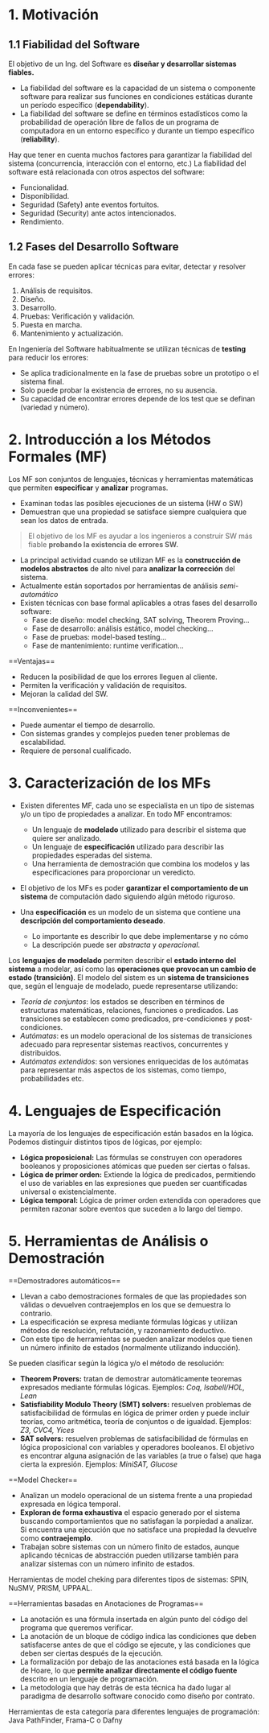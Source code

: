 # 1. Motivación
## 1.1 Fiabilidad del Software
El objetivo de un Ing. del Software es **diseñar y desarrollar sistemas fiables.** 
- La fiabilidad del software es la capacidad de un sistema o componente software para realizar sus funciones en condiciones estáticas durante un período específico (**dependability**).
- La fiabilidad del software se define en términos estadísticos como la probabilidad de operación libre de fallos de un programa de computadora en un entorno específico y durante un tiempo específico (**reliability**).

Hay que tener en cuenta muchos factores para garantizar la fiabilidad del sistema (concurrencia, interacción con el entorno, etc.) La fiabilidad del software está relacionada con otros aspectos del software: 
- Funcionalidad.
- Disponibilidad.
- Seguridad (Safety) ante eventos fortuitos.
- Seguridad (Security) ante actos intencionados.
- Rendimiento.

## 1.2 Fases del Desarrollo Software
En cada fase se pueden aplicar técnicas para evitar, detectar y resolver errores:
1. Análisis de requisitos.
2. Diseño.
3. Desarrollo.
4. Pruebas: Verificación y validación.
5. Puesta en marcha.
6. Mantenimiento y actualización.

En Ingeniería del Software habitualmente se utilizan técnicas de **testing** para reducir los errores:
- Se aplica tradicionalmente en la fase de pruebas sobre un prototipo o el sistema final.
- Solo puede probar la existencia de errores, no su ausencia.
- Su capacidad de encontrar errores depende de los test que se definan (variedad y número).

# 2. Introducción a los Métodos Formales (MF)
Los MF son conjuntos de lenguajes, técnicas y herramientas matemáticas que permiten **especificar** y **analizar** programas.
- Examinan todas las posibles ejecuciones de un sistema (HW o SW)
- Demuestran que una propiedad se satisface siempre cualquiera que sean los datos de entrada.

> El objetivo de los MF es ayudar a los ingenieros a construir SW más fiable **probando la existencia de errores SW.**

- La principal actividad cuando se utilizan MF es la **construcción de modelos abstractos** de alto nivel para **analizar la corrección** del sistema.
- Actualmente están soportados por herramientas de análisis *semi-automático*
- Existen técnicas con base formal aplicables a otras fases del desarrollo software:
	- Fase de diseño: model checking, SAT solving, Theorem Proving...
	- Fase de desarrollo: análisis estático, model checking...
	- Fase de pruebas: model-based testing...
	- Fase de mantenimiento: runtime verification...

==Ventajas==
- Reducen la posibilidad de que los errores lleguen al cliente.
- Permiten la verificación y validación de requisitos.
- Mejoran la calidad del SW.

==Inconvenientes==
- Puede aumentar el tiempo de desarrollo.
- Con sistemas grandes y complejos pueden tener problemas de escalabilidad.
- Requiere de personal cualificado.

# 3. Caracterización de los MFs
- Existen diferentes MF, cada uno se especialista en un tipo de sistemas y/o un tipo de propiedades a analizar. En todo MF encontramos:
	- Un lenguaje de **modelado** utilizado para describir el sistema que quiere ser analizado.
	- Un lenguaje de **especificación** utilizado para describir las propiedades esperadas del sistema.
	- Una herramienta de demostración que combina los modelos y las especificaciones para proporcionar un veredicto.

- El objetivo de los MFs es poder **garantizar el comportamiento de un sistema** de computación dado siguiendo algún método riguroso.
- Una **especificación** es un modelo de un sistema que contiene una **descripción del comportamiento deseado**.
	- Lo importante es describir lo que debe implementarse y no cómo
	- La descripción puede ser *abstracta* y *operacional*.

Los **lenguajes de modelado** permiten describir el **estado interno del sistema** a modelar, así como las **operaciones que provocan un cambio de estado (transición)**.
El modelo del sistem es un **sistema de transiciones** que, según el lenguaje de modelado, puede representarse utilizando:
- *Teoría de conjuntos*: los estados se describen en términos de estructuras matemáticas, relaciones, funciones o predicados. Las transiciones se establecen como predicados, pre-condiciones y post-condiciones.
- *Autómatas*: es un modelo operacional de los sistemas de transiciones adecuado para representar sistemas reactivos, concurrentes y distribuidos.
- *Autómatas extendidos*: son versiones enriquecidas de los autómatas para representar más aspectos de los sistemas, como tiempo, probabilidades etc.

# 4. Lenguajes de Especificación
La mayoría de los lenguajes de especificación están basados en la lógica. Podemos distinguir distintos tipos de lógicas, por ejemplo:
- **Lógica proposicional:** Las fórmulas se construyen con operadores booleanos y proposiciones atómicas que pueden ser ciertas o falsas.
- **Lógica de primer orden:** Extiende la lógica de predicados, permitiendo el uso de variables en las expresiones que pueden ser cuantificadas universal o existencialmente.
- **Lógica temporal:** Lógica de primer orden extendida con operadores que permiten razonar sobre eventos que suceden a lo largo del tiempo.

# 5. Herramientas de Análisis o Demostración
==Demostradores automáticos==
- Llevan a cabo demostraciones formales de que las propiedades son válidas o devuelven contraejemplos en los que se demuestra lo contrario.
- La especificación se expresa mediante fórmulas lógicas y utilizan métodos de resolución, refutación, y razonamiento deductivo.
- Con este tipo de herramientas se pueden analizar modelos que tienen un número infinito de estados (normalmente utilizando inducción).

Se pueden clasificar según la lógica y/o el método de resolución:
- **Theorem Provers:** tratan de demostrar automáticamente teoremas expresados mediante fórmulas lógicas. Ejemplos: *Coq, Isabell/HOL, Lean*
- **Satisfiability Modulo Theory (SMT) solvers:** resuelven problemas de satisfacibilidad de fórmulas en lógica de primer orden y puede incluir teorías, como aritmética, teoría de conjuntos o de igualdad. Ejemplos: *Z3, CVC4, Yices*
- **SAT solvers:** resuelven problemas de satisfacibilidad de fórmulas en lógica proposicional con variables y operadores booleanos. El objetivo es encontrar alguna asignación de las variables (a true o false) que haga cierta la expresión. Ejemplos: *MiniSAT, Glucose*

==Model Checker==
- Analizan un modelo operacional de un sistema frente a una propiedad expresada en lógica temporal.
- **Exploran de forma exhaustiva** el espacio generado por el sistema buscando comportamientos que no satisfagan la porpiedad a analizar. Si encuentra una ejecución que no satisface una propiedad la devuelve como **contraejemplo**.
- Trabajan sobre sistemas con un número finito de estados, aunque aplicando técnicas de abstracción pueden utilizarse también para analizar sistemas con un número infinito de estados.

Herramientas de model cheking para diferentes tipos de sistemas: SPIN, NuSMV, PRISM, UPPAAL.

==Herramientas basadas en Anotaciones de Programas==
- La anotación es una fórmula insertada en algún punto del código del programa que queremos verificar.
- La anotación de un bloque de código indica las condiciones que deben satisfacerse antes de que el código se ejecute, y las condiciones que deben ser ciertas después de la ejecución.
- La formalización por debajo de las anotaciones está basada en la lógica de Hoare, lo que **permite analizar directamente el código fuente** descrito en un lenguaje de programación.
- La metodología que hay detrás de esta técnica ha dado lugar al paradigma de desarrollo software conocido como diseño por contrato.

Herramientas de esta categoría para diferentes lenguajes de programación: Java PathFinder, Frama-C o Dafny
